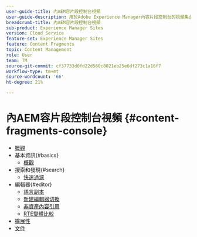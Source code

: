 ```yaml
---
user-guide-title: 內AEM容片段控制台視頻
user-guide-description: 用於Adobe Experience Manager內容片段控制台的視頻集合。
breadcrumb-title: 內AEM容片段控制台視頻
sub-product: Experience Manager Sites
version: Cloud Service
feature-set: Experience Manager Sites
feature: Content Fragments
topic: Content Management
role: User
team: TM
source-git-commit: cf37733d0fd22d560c8021eb25e6df273c1a16f7
workflow-type: tm+mt
source-wordcount: '66'
ht-degree: 21%

---
```



# 內AEM容片段控制台視頻 {#content-fragments-console}

+ [概觀](overview.md)
+ 基本資訊{#basics}
   + [概觀](./basics/content-fragments-console.md)
+ 搜索和發現{#search}
   + [快速過濾](search/fast-filtering.md)
+ 編輯器{#editor}
   + [語言副本](editor/language-copies.md)
   + [新建編輯器切換](editor/new-editor-toggle.md)
   + [非資產內容引用](editor/non-asset-content-references.md)
   + [RTE變體比較](editor/rte-variant-compare.md)
+ [擴展性](https://experienceleague.adobe.com/docs/experience-manager-learn/cloud-service/developing/extensibility/content-fragments/overview.html)
+ [文件](https://experienceleague.adobe.com/docs/experience-manager-cloud-service/content/sites/administering/content-fragments/content-fragments-console.html)

